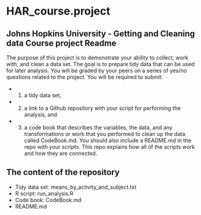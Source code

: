 # HAR_course.project
## Johns Hopkins University - Getting and Cleaning data Course project Readme

The purpose of this project is to demonstrate your ability to collect, work with, and clean a data set. The goal is to prepare tidy data that can be used for later analysis. You will be graded by your peers on a series of yes/no questions related to the project. You will be required to submit:
* 1) a tidy data set,
* 2) a link to a Github repository with your script for performing the analysis, and
* 3) a code book that describes the variables, the data, and any transformations or work that you performed to clean up the data called CodeBook.md. You should also include a README.md in the repo with your scripts. This repo explains how all of the scripts work and how they are connected.

## The content of the repository
* Tidy data set: means_by_activity_and_subject.txt
* R script: run_analysis.R
* Code book: CodeBook.md
* README.md

